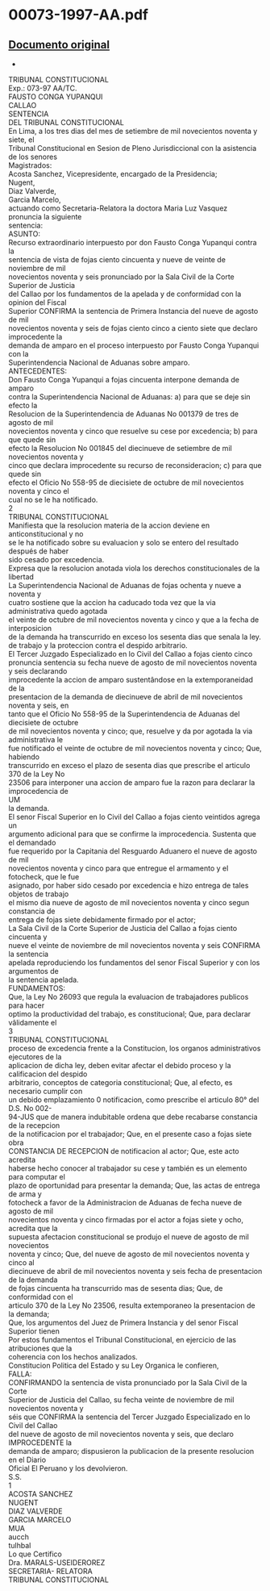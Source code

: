 
00073-1997-AA.pdf
=================
  
[Documento original](https://tc.gob.pe/jurisprudencia/1997/00073-1997-AA.pdf)  
---  
-  
TRIBUNAL CONSTITUCIONAL  
Exp.: 073-97 AA/TC.  
FAUSTO CONGA YUPANQUI  
CALLAO  
SENTENCIA  
DEL TRIBUNAL CONSTITUCIONAL  
En Lima, a los tres dias del mes de setiembre de mil novecientos noventa y siete, el  
Tribunal Constitucional en Sesion de Pleno Jurisdiccional con la asistencia de los senores  
Magistrados:  
Acosta Sanchez, Vicepresidente, encargado de la Presidencia;  
Nugent,  
Diaz Valverde,  
Garcia Marcelo,  
actuando como Secretaria-Relatora la doctora Maria Luz Vasquez pronuncia la siguiente  
sentencia:  
ASUNTO:  
Recurso extraordinario interpuesto por don Fausto Conga Yupanqui contra la  
sentencia de vista de fojas ciento cincuenta y nueve de veinte de noviembre de mil  
novecientos noventa y seis pronunciado por la Sala Civil de la Corte Superior de Justicia  
del Callao por los fundamentos de la apelada y de conformidad con la opinion del Fiscal  
Superior CONFIRMA la sentencia de Primera Instancia del nueve de agosto de mil  
novecientos noventa y seis de fojas ciento cinco a ciento siete que declaro improcedente la  
demanda de amparo en el proceso interpuesto por Fausto Conga Yupanqui con la  
Superintendencia Nacional de Aduanas sobre amparo.  
ANTECEDENTES:  
Don Fausto Conga Yupanqui a fojas cincuenta interpone demanda de amparo  
contra la Superintendencia Nacional de Aduanas: a) para que se deje sin efecto la  
Resolucion de la Superintendencia de Aduanas No 001379 de tres de agosto de mil  
novecientos noventa y cinco que resuelve su cese por excedencia; b) para que quede sin  
efecto la Resolucion No 001845 del diecinueve de setiembre de mil novecientos noventa y  
cinco que declara improcedente su recurso de reconsideracion; c) para que quede sin  
efecto el Oficio No 558-95 de diecisiete de octubre de mil novecientos noventa y cinco el  
cual no se le ha notificado.  
2  
TRIBUNAL CONSTITUCIONAL  
Manifiesta que la resolucion materia de la accion deviene en anticonstitucional y no  
se le ha notificado sobre su evaluacion y solo se entero del resultado después de haber  
sido cesado por excedencia.  
Expresa que la resolucion anotada viola los derechos constitucionales de la libertad  
La Superintendencia Nacional de Aduanas de fojas ochenta y nueve a noventa y  
cuatro sostiene que la accion ha caducado toda vez que la via administrativa quedo agotada  
el veinte de octubre de mil novecientos noventa y cinco y que a la fecha de interposicion  
de la demanda ha transcurrido en exceso los sesenta dias que senala la ley.  
de trabajo y la proteccion contra el despido arbitrario.  
El Tercer Juzgado Especializado en lo Civil del Callao a fojas ciento cinco  
pronuncia sentencia su fecha nueve de agosto de mil novecientos noventa y seis declarando  
improcedente la accion de amparo sustentândose en la extemporaneidad de la  
presentacion de la demanda de diecinueve de abril de mil novecientos noventa y seis, en  
tanto que el Oficio No 558-95 de la Superintendencia de Aduanas del diecisiete de octubre  
de mil novecientos noventa y cinco; que, resuelve y da por agotada la via administrativa le  
fue notificado el veinte de octubre de mil novecientos noventa y cinco; Que, habiendo  
transcurrido en exceso el plazo de sesenta dias que prescribe el articulo 370 de la Ley No  
23506 para interponer una accion de amparo fue la razon para declarar la improcedencia de  
UM  
la demanda.  
El senor Fiscal Superior en lo Civil del Callao a fojas ciento veintidos agrega un  
argumento adicional para que se confirme la improcedencia. Sustenta que el demandado  
fue requerido por la Capitania del Resguardo Aduanero el nueve de agosto de mil  
novecientos noventa y cinco para que entregue el armamento y el fotocheck, que le fue  
asignado, por haber sido cesado por excedencia e hizo entrega de tales objetos de trabajo  
el mismo dia nueve de agosto de mil novecientos noventa y cinco segun constancia de  
entrega de fojas siete debidamente firmado por el actor;  
La Sala Civil de la Corte Superior de Justicia del Callao a fojas ciento cincuenta y  
nueve el veinte de noviembre de mil novecientos noventa y seis CONFIRMA la sentencia  
apelada reproduciendo los fundamentos del senor Fiscal Superior y con los argumentos de  
la sentencia apelada.  
FUNDAMENTOS:  
Que, la Ley No 26093 que regula la evaluacion de trabajadores publicos para hacer  
optimo la productividad del trabajo, es constitucional; Que, para declarar vâlidamente el  
3  
TRIBUNAL CONSTITUCIONAL  
proceso de excedencia frente a la Constitucion, los organos administrativos ejecutores de la  
aplicacion de dicha ley, deben evitar afectar el debido proceso y la calificacion del despido  
arbitrario, conceptos de categoria constitucional; Que, al efecto, es necesario cumplir con  
un debido emplazamiento 0 notificacion, como prescribe el articulo 80° del D.S. No 002-  
94-JUS que de manera indubitable ordena que debe recabarse constancia de la recepcion  
de la notificacion por el trabajador; Que, en el presente caso a fojas siete obra  
CONSTANCIA DE RECEPCION de notificacion al actor; Que, este acto acredita  
haberse hecho conocer al trabajador su cese y también es un elemento para computar el  
plazo de oportunidad para presentar la demanda; Que, las actas de entrega de arma y  
fotocheck a favor de la Administracion de Aduanas de fecha nueve de agosto de mil  
novecientos noventa y cinco firmadas por el actor a fojas siete y ocho, acredita que la  
supuesta afectacion constitucional se produjo el nueve de agosto de mil novecientos  
noventa y cinco; Que, del nueve de agosto de mil novecientos noventa y cinco al  
diecinueve de abril de mil novecientos noventa y seis fecha de presentacion de la demanda  
de fojas cincuenta ha transcurrido mas de sesenta dias; Que, de conformidad con el  
articulo 370 de la Ley No 23506, resulta extemporaneo la presentacion de la demanda;  
Que, los argumentos del Juez de Primera Instancia y del senor Fiscal Superior tienen  
Por estos fundamentos el Tribunal Constitucional, en ejercicio de las atribuciones que la  
coherencia con los hechos analizados.  
Constitucion Politica del Estado y su Ley Organica le confieren,  
FALLA:  
CONFIRMANDO la sentencia de vista pronunciado por la Sala Civil de la Corte  
Superior de Justicia del Callao, su fecha veinte de noviembre de mil novecientos noventa y  
séis que CONFIRMA la sentencia del Tercer Juzgado Especializado en lo Civil del Callao  
del nueve de agosto de mil novecientos noventa y seis, que declaro IMPROCEDENTE la  
demanda de amparo; dispusieron la publicacion de la presente resolucion en el Diario  
Oficial El Peruano y los devolvieron.  
S.S.  
1  
ACOSTA SANCHEZ  
NUGENT  
DIAZ VALVERDE  
GARCIA MARCELO  
MUA  
aucch  
tulhbal  
Lo que Certifico  
Dra. MARALS-USEIDEROREZ  
SECRETARIA- RELATORA  
TRIBUNAL CONSTITUCIONAL